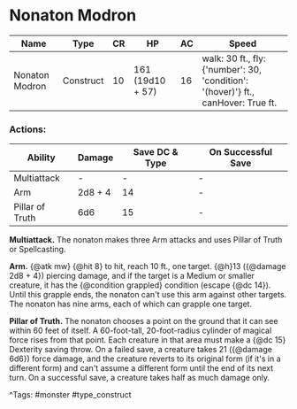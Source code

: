 # Nonaton Modron

| Name | Type | CR | HP | AC | Speed |
|------|------|----|----|----|-------|
| Nonaton Modron | Construct | 10 | 161 (19d10 + 57) | 16 | walk: 30 ft., fly: {'number': 30, 'condition': '(hover)'} ft., canHover: True ft. |

### Actions:

| Ability | Damage | Save DC & Type | On Successful Save |
|---------|--------|----------------|--------------------|
| Multiattack | - | - | - |
| Arm | 2d8 + 4 | 14 | - |
| Pillar of Truth | 6d6 | 15 | - |


**Multiattack.** The nonaton makes three Arm attacks and uses Pillar of Truth or Spellcasting.

**Arm.** {@atk mw} {@hit 8} to hit, reach 10 ft., one target. {@h}13 ({@damage 2d8 + 4}) piercing damage, and if the target is a Medium or smaller creature, it has the {@condition grappled} condition (escape {@dc 14}). Until this grapple ends, the nonaton can't use this arm against other targets. The nonaton has nine arms, each of which can grapple one target.

**Pillar of Truth.** The nonaton chooses a point on the ground that it can see within 60 feet of itself. A 60-foot-tall, 20-foot-radius cylinder of magical force rises from that point. Each creature in that area must make a {@dc 15} Dexterity saving throw. On a failed save, a creature takes 21 ({@damage 6d6}) force damage, and the creature reverts to its original form (if it's in a different form) and can't assume a different form until the end of its next turn. On a successful save, a creature takes half as much damage only.

^Tags: #monster #type_construct